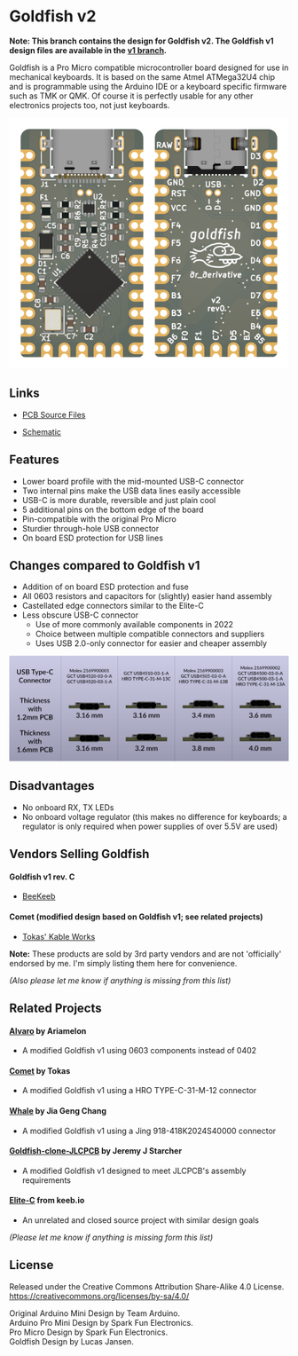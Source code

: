 # Goldfish v2

**Note: This branch contains the design for Goldfish v2. The Goldfish v1 design files are available in the [v1 branch].**

Goldfish is a Pro Micro compatible microcontroller board designed for use in mechanical keyboards. It is based on the same Atmel ATMega32U4 chip and is programmable using the Arduino IDE or a keyboard specific firmware such as TMK or QMK. Of course it is perfectly usable for any other electronics projects too, not just keyboards.

![preview]

## Links

- [PCB Source Files]

- [Schematic]

## Features

- Lower board profile with the mid-mounted USB-C connector
- Two internal pins make the USB data lines easily accessible
- USB-C is more durable, reversible and just plain cool
- 5 additional pins on the bottom edge of the board
- Pin-compatible with the original Pro Micro
- Sturdier through-hole USB connector
- On board ESD protection for USB lines

## Changes compared to Goldfish v1

- Addition of on board ESD protection and fuse
- All 0603 resistors and capacitors for (slightly) easier hand assembly
- Castellated edge connectors similar to the Elite-C
- Less obscure USB-C connector
  - Use of more commonly available components in 2022
  - Choice between multiple compatible connectors and suppliers
  - Uses USB 2.0-only connector for easier and cheaper assembly

![connectors]

## Disadvantages

- No onboard RX, TX LEDs
- No onboard voltage regulator (this makes no difference for keyboards; a regulator is only required when power supplies of over 5.5V are used)

## Vendors Selling Goldfish

#### Goldfish v1 rev. C

- [BeeKeeb]

#### Comet (modified design based on Goldfish v1; see related projects) 

- [Tokas' Kable Works]

**Note:** These products are sold by 3rd party vendors and are not 'officially' endorsed by me. I'm simply listing them here for convenience.

*(Also please let me know if anything is missing from this list)*

## Related Projects

#### [Alvaro] by Ariamelon

- A modified Goldfish v1 using 0603 components instead of 0402

#### [Comet] by Tokas

- A modified Goldfish v1 using a HRO TYPE-C-31-M-12 connector

#### [Whale] by Jia Geng Chang

- A modified Goldfish v1 using a Jing 918-418K2024S40000 connector

#### [Goldfish-clone-JLCPCB] by Jeremy J Starcher

- A modified Goldfish v1 designed to meet JLCPCB's assembly requirements

#### [Elite-C] from keeb.io

- An unrelated and closed source project with similar design goals

*(Please let me know if anything is missing form this list)*

## License

Released under the Creative Commons Attribution Share-Alike 4.0 License.  
https://creativecommons.org/licenses/by-sa/4.0/  

Original Arduino Mini Design by Team Arduino.  
Arduino Pro Mini Design by Spark Fun Electronics.  
Pro Micro Design by Spark Fun Electronics.  
Goldfish Design by Lucas Jansen.  

<!-- Links -->

[v1 branch]: https://github.com/staticintlucas/goldfish/tree/v1
[schematic]: docs/schematic.pdf
[preview]: docs/preview.png
[connectors]: docs/connectors.png
[pcb source files]: cad

[beekeeb]: https://shop.beekeeb.com/product/goldfish-rev-c-open-source-pro-micro-replacement/
[tokas' kable works]: https://shop.tokas.co.uk/product/comet-usb-c-microcontroller/

[alvaro]: https://github.com/Ariamelon/Alvaro
[comet]: https://github.com/vattern/comet
[whale]: https://github.com/JiaGengChang/Whale
[elite-c]: https://keeb.io/products/elite-c-low-profile-version-usb-c-pro-micro-replacement-atmega32u4
[goldfish-clone-jlcpcb]: https://github.com/JeremyJStarcher/Goldfish-clone-JLCPCB
